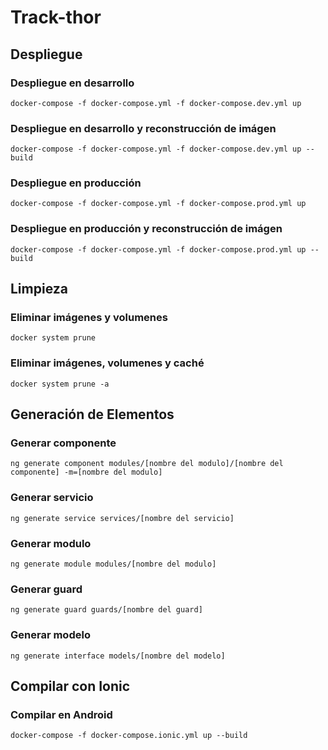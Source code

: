 # Track-thor

## Despliegue
### Despliegue en desarrollo
`docker-compose -f docker-compose.yml -f docker-compose.dev.yml up`

### Despliegue en desarrollo y reconstrucción de imágen
`docker-compose -f docker-compose.yml -f docker-compose.dev.yml up --build`

### Despliegue en producción
`docker-compose -f docker-compose.yml -f docker-compose.prod.yml up`

### Despliegue en producción y reconstrucción de imágen
`docker-compose -f docker-compose.yml -f docker-compose.prod.yml up --build`

## Limpieza
### Eliminar imágenes y volumenes
`docker system prune`

### Eliminar imágenes, volumenes y caché
`docker system prune -a`

## Generación de Elementos
### Generar componente
`ng generate component modules/[nombre del modulo]/[nombre del componente] -m=[nombre del modulo]`

### Generar servicio
`ng generate service services/[nombre del servicio]`

### Generar modulo
`ng generate module modules/[nombre del modulo]`

### Generar guard
`ng generate guard guards/[nombre del guard]`

### Generar modelo
`ng generate interface models/[nombre del modelo]`

## Compilar con Ionic
### Compilar en Android
`docker-compose -f docker-compose.ionic.yml up --build`